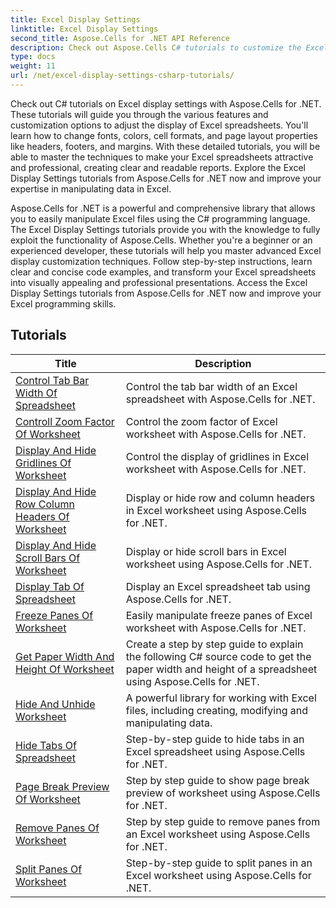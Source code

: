 ```yaml
---
title: Excel Display Settings
linktitle: Excel Display Settings
second_title: Aspose.Cells for .NET API Reference
description: Check out Aspose.Cells C# tutorials to customize the Excel display. Change fonts, colors, formats and create attractive reports.
type: docs
weight: 11
url: /net/excel-display-settings-csharp-tutorials/
---
```

Check out C# tutorials on Excel display settings with Aspose.Cells for .NET. These tutorials will guide you through the various features and customization options to adjust the display of Excel spreadsheets. You'll learn how to change fonts, colors, cell formats, and page layout properties like headers, footers, and margins. With these detailed tutorials, you will be able to master the techniques to make your Excel spreadsheets attractive and professional, creating clear and readable reports. Explore the Excel Display Settings tutorials from Aspose.Cells for .NET now and improve your expertise in manipulating data in Excel.

Aspose.Cells for .NET is a powerful and comprehensive library that allows you to easily manipulate Excel files using the C# programming language. The Excel Display Settings tutorials provide you with the knowledge to fully exploit the functionality of Aspose.Cells. Whether you're a beginner or an experienced developer, these tutorials will help you master advanced Excel display customization techniques. Follow step-by-step instructions, learn clear and concise code examples, and transform your Excel spreadsheets into visually appealing and professional presentations. Access the Excel Display Settings tutorials from Aspose.Cells for .NET now and improve your Excel programming skills.

## Tutorials 
| Title | Description |
| --- | --- |
| [Control Tab Bar Width Of Spreadsheet](./control-tab-bar-width-of-spreadsheet/) | Control the tab bar width of an Excel spreadsheet with Aspose.Cells for .NET. |  
| [Controll Zoom Factor Of Worksheet](./controll-zoom-factor-of-worksheet/) | Control the zoom factor of Excel worksheet with Aspose.Cells for .NET. |  
| [Display And Hide Gridlines Of Worksheet](./display-and-hide-gridlines-of-worksheet/) | Control the display of gridlines in Excel worksheet with Aspose.Cells for .NET. |  
| [Display And Hide Row Column Headers Of Worksheet](./display-and-hide-row-column-headers-of-worksheet/) | Display or hide row and column headers in Excel worksheet using Aspose.Cells for .NET. |  
| [Display And Hide Scroll Bars Of Worksheet](./display-and-hide-scroll-bars-of-worksheet/) | Display or hide scroll bars in Excel worksheet using Aspose.Cells for .NET. |  
| [Display Tab Of Spreadsheet](./display-tab-of-spreadsheet/) | Display an Excel spreadsheet tab using Aspose.Cells for .NET. |  
| [Freeze Panes Of Worksheet](./freeze-panes-of-worksheet/) | Easily manipulate freeze panes of Excel worksheet with Aspose.Cells for .NET. |  
| [Get Paper Width And Height Of Worksheet](./get-paper-width-and-height-of-worksheet/) | Create a step by step guide to explain the following C# source code to get the paper width and height of a spreadsheet using Aspose.Cells for .NET. |  
| [Hide And Unhide Worksheet](./hide-and-unhide-worksheet/) | A powerful library for working with Excel files, including creating, modifying and manipulating data. |  
| [Hide Tabs Of Spreadsheet](./hide-tabs-of-spreadsheet/) | Step-by-step guide to hide tabs in an Excel spreadsheet using Aspose.Cells for .NET. |  
| [Page Break Preview Of Worksheet](./page-break-preview-of-worksheet/) | Step by step guide to show page break preview of worksheet using Aspose.Cells for .NET. |  
| [Remove Panes Of Worksheet](./remove-panes-of-worksheet/) | Step by step guide to remove panes from an Excel worksheet using Aspose.Cells for .NET. |  
| [Split Panes Of Worksheet](./split-panes-of-worksheet/) | Step-by-step guide to split panes in an Excel worksheet using Aspose.Cells for .NET. |  
